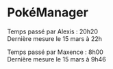 # PokéManager

Temps passé par Alexis : 20h20
<br>
Dernière mesure le 15 mars à 22h

Temps passé par Maxence : 8h00
<br>
Dernière mesure le 15 mars à 9h46

